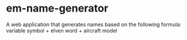 # em-name-generator
A web application that generates names based on the following formula: variable symbol + elven word + aircraft model
